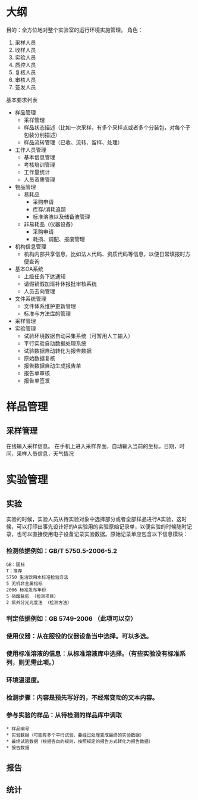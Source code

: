 # 大纲
目的：全方位地对整个实验室的运行环境实施管理。
角色：
1. 采样人员
2. 收样人员
3. 实验人员
4. 质控人员
5. 复核人员
6. 审核人员
7. 签发人员

基本要求列表
* 样品管理
	* 采样管理
	* 样品状态描述（比如一次采样，有多个采样点或者多个分装包，对每个子包装分别描述）
	* 样品流转管理（已收、流转、留样、处理）
* 工作人员管理
	* 基本信息管理
	* 考核培训管理
	* 工作量统计
	* 人员资质管理
* 物品管理
	* 易耗品
		* 采购申请
		* 库存/消耗追踪
		* 标准溶液以及储备液管理
	* 非易耗品（仪器设备）
		* 采购申请
		* 耗损、调配、报废管理
* 机构信息管理
	* 机构内部共享信息，比如法人代码、资质代码等信息，以便日常填报时方便查询
* 基本OA系统
	* 上级任务下达通知
	* 请假销假加班补休报批审核系统
	* 人员去向管理
* 文件系统管理
	* 文件体系维护更新管理
	* 标准与方法库的管理
* 采样管理
* 实验管理
	* 试验环境数据自动采集系统（可暂用人工输入）
	* 平行实验自动数据处理系统
	* 试验数据自动转化为报告数据
	* 原始数据复核
	* 报告数据自动生成报告单
	* 报告单审核
	* 报告单签发

# 样品管理
## 采样管理
在线输入采样信息。
在手机上进入采样界面，自动输入当前的坐标，日期，时间，采样人员信息，天气情况
#  实验管理
## 实验
实验的时候，实验人员从待实验对象中选择部分或者全部样品进行A实验，这时候，可以打印出事先设计好的A实验用的实验原始记录单，以便实验的时候随时记录，也可以直接使用电子设备记录实验数据。原始记录单应包含以下信息模块：  
### 检测依据例如：GB/T 5750.5-2006-5.2
	GB：国标
	T：推荐
	5750 生活饮用水标准检验方法
	5 无机非金属指标
	2006 标准发布年份
	5 硝酸盐氮 （检测项目）
	2 紫外分光光度法 （检测方法）
###  判定依据例如：GB 5749-2006 （此项可以空）
### 使用仪器：从在服役的仪器设备当中选择。可以多选。
### 使用标准溶液的信息：从标准溶液库中选择。（有些实验没有标准系列，则无需此项。）
### 环境温湿度。
### 检测步骤：内容是预先写好的，不经常变动的文本内容。
### 参与实验的样品：从待检测的样品库中调取
	* 样品编号
	* 实验数据（可能有多个平行试验，要经过处理变成最终的实验数据）
	* 最终试验数据（根据各自的规则，按照规定的报告方式转化为报告数据）
	* 报告数据
## 报告

## 统计
<!--stackedit_data:
eyJoaXN0b3J5IjpbMjExNzIxNzk0XX0=
-->
